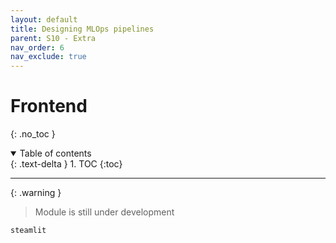 ```yaml
---
layout: default
title: Designing MLOps pipelines
parent: S10 - Extra
nav_order: 6
nav_exclude: true
---
```


# Frontend
{: .no_toc }

<details open markdown="block">
  <summary>
    Table of contents
  </summary>
  {: .text-delta }
1. TOC
{:toc}
</details>

---

{: .warning }
> Module is still under development

`steamlit`
